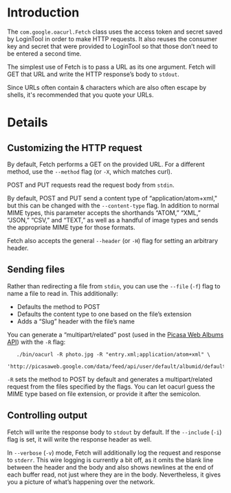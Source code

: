 # Introduction #

The `com.google.oacurl.Fetch` class uses the access token and secret saved by LoginTool in order to make HTTP requests. It also reuses the consumer key and secret that were provided to LoginTool so that those don’t need to be entered a second time.

The simplest use of Fetch is to pass a URL as its one argument. Fetch will GET that URL and write the HTTP response’s body to `stdout`.

Since URLs often contain & characters which are also often escape by shells, it's recommended that you quote your URLs.

# Details #

## Customizing the HTTP request ##

By default, Fetch performs a GET on the provided URL. For a different method, use the `--method` flag (or `-X`, which matches curl).

POST and PUT requests read the request body from `stdin`.

By default, POST and PUT send a content type of “application/atom+xml," but this can be changed with the `--content-type` flag. In addition to normal MIME types, this parameter accepts the shorthands “ATOM,” “XML,” “JSON,” “CSV,” and “TEXT,” as well as a handful of image types and sends the appropriate MIME type for those formats.

Fetch also accepts the general `--header` (or `-H`) flag for setting an arbitrary header.

## Sending files ##

Rather than redirecting a file from `stdin`, you can use the `--file` (`-f`) flag to name a file to read in. This additionally:
  * Defaults the method to POST
  * Defaults the content type to one based on the file’s extension
  * Adds a “Slug” header with the file’s name

You can generate a “multipart/related” post (used in the [Picasa Web Albums API](http://code.google.com/apis/picasaweb/docs/2.0/developers_guide_protocol.html#PostPhotos)) with the `-R` flag:

```
   ./bin/oacurl -R photo.jpg -R "entry.xml;application/atom+xml" \
    'http://picasaweb.google.com/data/feed/api/user/default/albumid/default'
```

`-R` sets the method to POST by default and generates a multipart/related request from the files specified by the flags. You can let oacurl guess the MIME type based on file extension, or provide it after the semicolon.

## Controlling output ##

Fetch will write the response body to `stdout` by default. If the `--include` (`-i`) flag is set, it will write the response header as well.

In `--verbose` (`-v`) mode, Fetch will additionally log the request and response to `stderr`. This wire logging is currently a bit off, as it omits the blank line between the header and the body and also shows newlines at the end of each buffer read, not just where they are in the body. Nevertheless, it gives you a picture of what’s happening over the network.